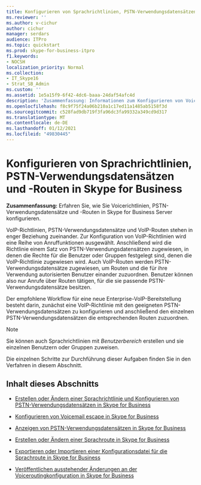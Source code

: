 ```yaml
---
title: Konfigurieren von Sprachrichtlinien, PSTN-Verwendungsdatensätzen und -Routen in Skype for Business
ms.reviewer: ''
ms.author: v-cichur
author: cichur
manager: serdars
audience: ITPro
ms.topic: quickstart
ms.prod: skype-for-business-itpro
f1.keywords:
- NOCSH
localization_priority: Normal
ms.collection:
- IT_Skype16
- Strat_SB_Admin
ms.custom: ''
ms.assetid: 1e5a15f9-6f42-4dc6-baaa-24daf54afc4d
description: 'Zusammenfassung: Informationen zum Konfigurieren von Voicerichtlinien, PSTN-Verwendungsdatensätzen und -Routen in Skype for Business Server.'
ms.openlocfilehash: f8c9f75f24a06b210a1c17ed11a1485ab5158f3d
ms.sourcegitcommit: c528fad9db719f3fa96dc3fa99332a349cd9d317
ms.translationtype: MT
ms.contentlocale: de-DE
ms.lasthandoff: 01/12/2021
ms.locfileid: "49830445"
---
```

# <a name="configure-voice-policies-pstn-usage-records-and-voice-routes-in-skype-for-business"></a>Konfigurieren von Sprachrichtlinien, PSTN-Verwendungsdatensätzen und -Routen in Skype for Business
 
**Zusammenfassung:** Erfahren Sie, wie Sie Voicerichtlinien, PSTN-Verwendungsdatensätze und -Routen in Skype for Business Server konfigurieren.
  
VoIP-Richtlinien, PSTN-Verwendungsdatensätze und VoIP-Routen stehen in enger Beziehung zueinander. Zur Konfiguration von VoIP-Richtlinien wird eine Reihe von Anruffunktionen ausgewählt. Anschließend wird die Richtlinie einem Satz von PSTN-Verwendungsdatensätzen zugewiesen, in denen die Rechte für die Benutzer oder Gruppen festgelegt sind, denen die VoIP-Richtlinie zugewiesen wird. Auch VoIP-Routen werden PSTN-Verwendungsdatensätze zugewiesen, um Routen und die für ihre Verwendung autorisierten Benutzer einander zuzuordnen. Benutzer können also nur Anrufe über Routen tätigen, für die sie passende PSTN-Verwendungsdatensätze besitzen.
  
Der empfohlene Workflow für eine neue Enterprise-VoIP-Bereitstellung besteht darin, zunächst eine VoIP-Richtlinie mit den geeigneten PSTN-Verwendungsdatensätzen zu konfigurieren und anschließend den einzelnen PSTN-Verwendungsdatensätzen die entsprechenden Routen zuzuordnen. 
  
> [!NOTE]
> Sie können auch Sprachrichtlinien mit  *Benutzerbereich*  erstellen und sie einzelnen Benutzern oder Gruppen zuweisen.
  
Die einzelnen Schritte zur Durchführung dieser Aufgaben finden Sie in den Verfahren in diesem Abschnitt.
  
## <a name="in-this-section"></a>Inhalt dieses Abschnitts

- [Erstellen oder Ändern einer Sprachrichtlinie und Konfigurieren von PSTN-Verwendungsdatensätzen in Skype for Business](voice-policy-and-pstn-usage-records.md)
    
- [Konfigurieren von Voicemail escape in Skype for Business](configure-voice-mail-escape.md)
    
- [Anzeigen von PSTN-Verwendungsdatensätzen in Skype for Business](view-pstn-usage-records.md)
    
- [Erstellen oder Ändern einer Sprachroute in Skype for Business](create-or-modify-a-voice-route.md)
    
- [Exportieren oder Importieren einer Konfigurationsdatei für die Sprachroute in Skype for Business](voice-route-configuration-import-export.md)
    
- [Veröffentlichen ausstehender Änderungen an der Voiceroutingkonfiguration in Skype for Business](voice-route-config-changes.md)
    

